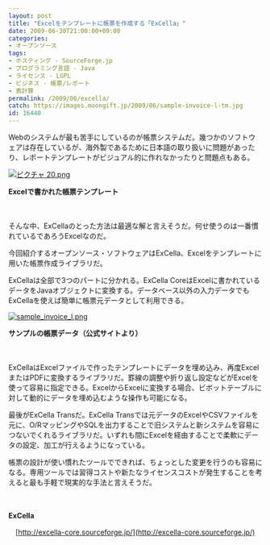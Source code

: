 ```yaml
---
layout: post
title: "Excelをテンプレートに帳票を作成する「ExCella」"
date: 2009-06-30T21:00:00+09:00
categories:
- オープンソース
tags: 
- ホスティング - SourceForge.jp
- プログラミング言語 - Java
- ライセンス - LGPL
- ビジネス - 帳票/レポート
- 表計算
permalink: /2009/06/excella/
catch: https://images.moongift.jp/2009/06/sample-invoice-l-tm.jpg
id: 16440
---
```

Webのシステムが最も苦手にしているのが帳票システムだ。幾つかのソフトウェアは存在しているが、海外製であるために日本語の取り扱いに問題があったり、レポートテンプレートがビジュアル的に作れなかったりと問題点もある。

  

[![ピクチャ 20.png](https://images.moongift.jp/2009/06/20-tm1.jpg)](https://images.moongift.jp/2009/06/201.png)  
  
**Excelで書かれた帳票テンプレート**

  

　

  

そんな中、ExCellaのとった方法は最適な解と言えそうだ。何せ使うのは一番慣れているであろうExcelなのだ。

  

今回紹介するオープンソース・ソフトウェアはExCella、Excelをテンプレートに用いた帳票作成ライブラリだ。

  
<!--more-->

ExCellaは全部で3つのパートに分かれる。ExCella CoreはExcelに書かれているデータをJavaオブジェクトに変換する。データベース以外の入力データでもExCellaを使えば簡単に帳票元データとして利用できる。

  

[![sample_invoice_l.png](https://images.moongift.jp/2009/06/sample-invoice-l-tm.jpg)](https://images.moongift.jp/2009/06/sample-invoice-l.png)  
  
**サンプルの帳票データ（公式サイトより）**

  

　

  

ExCellaはExcelファイルで作ったテンプレートにデータを埋め込み、再度ExcelまたはPDFに変換するライブラリだ。罫線の調整や折り返し設定などがExcelを使って容易に指定できる。ExcelからExcelに変換する場合、ピボットテーブルに対して動的にデータを埋め込むような操作も可能になる。

  

最後がExCella Transだ。ExCella Transでは元データのExcelやCSVファイルを元に、O/RマッピングやSQLを出力することで旧システムと新システムを容易につないでくれるライブラリだ。いずれも間にExcelを経由することで柔軟にデータの設定、加工が行えるようになっている。

  

帳票の設計が使い慣れたツールでできれば、ちょっとした変更を行うのも容易になる。専用ツールでは習得コストや新たなライセンスコストが発生することを考えると最も手軽で現実的な手法と言えそうだ。

  

　

  

**ExCella**  
  
　[http://excella-core.sourceforge.jp/](http://excella-core.sourceforge.jp/)

  
